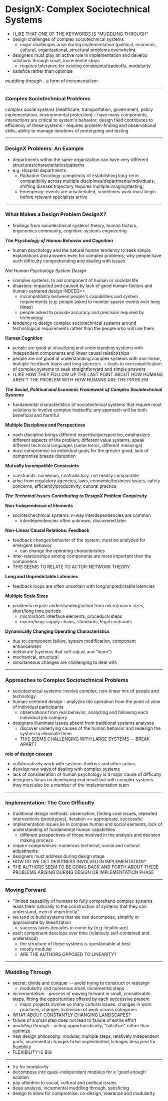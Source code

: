 # DesignX: Complex Sociotechnical Systems
- I LIKE THAT ONE OF THE KEYWORDS IS "MUDDLING THROUGH" 
- design challenges of complex sociotechnical systems
    - major challenges arise during implementation (political, economic, cultural, organizational, structural problems overwhelm)
- designers must play an active role in implementation and develop solutions through small, incremental steps
    - requires tolerance for existing constraints/tradeoffs, modularity
- satisfice rather than optimize

*muddling through* - a form of incrementalism

---

### Complex Sociotechnical Problems
*complex social systems* (healthcare, transportation, government, policy implementation, environmental protection) - have many components, interactions are critical to system's behavior; design field contributes to efficiency of these systems
    - requires problem-finding and observational skills, ability to manage iterations of prototyping and testing

---

### DesignX Problems: An Example
- departments within the same organization can have very different structures/characteristics/patterns
- e.g. Hospital departments
    - Radiation Oncology: complexity of establishing long-term compatibility across multiple disciplines/departments/individuals; shifting disease trajectory requires multiple imaging/testing; 
    - Emergency: events are unscheduled, sometimes work must begin before relevant specialists arrive

---

### What Makes a Design Problem DesignX?
- findings from sociotechnical systems theory, human factors, ergonomics community, cognitive systems engineering


***The Psychology of Human Behavior and Cognition***
- human psychology and the natural human tendency to seek simple explanations and answers even for complex problems; why people have such difficulty comprehending and dealing with issues

*Not Human Psychology System Design*
- complex systems: to aid component of human or societal life
- disasters: impacted and caused by lack of good human-factors and human-centered design INDEED++
    - incompatibility between people's capabilities and system requirements (e.g. people asked to monitor sparse events over long times)
    - people asked to provide accuracy and precision required by technology
- tendency to design complex sociotechnical systems around technological requirements rather than the people who will use them


**Human Cognition**
- people are good at visualizing and understanding systems with independent components and linear causal relationships
- people are not good at understanding complex systems with non-linear, multiple feedback loops and long latencies -> leads to oversimplification of complex systems to seek straightforward and simple answers 
- I LIKE HOW THEY FOLLOW UP THE LAST POINT ABOUT HOW HUMANS AREN'T THE PROBLEM WITH HOW HUMANS ARE THE PROBLEM

***The Social, Political and Economic Framework of Complex Sociotechnical Systems***

- fundamental characteristics of sociotechnical systems that require most solutions to involve complex tradeoffs; any approach will be both beneficial and harmful

**Multiple Disciplines and Perspectives**
- each discipline brings different expertise/perspective, emphasizes different aspects of the problem, different value systems, speak different technical languages (same terms, different meanings)
- must compromise on individual goals for the greater good, lack of compromise breeds disruption


**Mutually Incompatible Constraints**
- constraints: numerous, contradictory, not readily comparable
- arise from regulatory agencies, laws, economic/business issues, safety concerns, efficiency/productivity, cultural practice


***The Technical Issues Contributing to DesignX Problem Complexity***

**Non-Independence of Elements**
- sociotechechnical systems: n-way interdependencies are common
    - interdependencies often unknown, discovered later


**Non-Linear Causal Relations: Feedback**
- feedback changes behavior of the system, must be analyzed for emergent behavior
    - can change the operating characteristics
- inter-relationships among components are more important than the componens
- THIS SEEMS TO RELATE TO ACTOR-NETWORK THEORY


**Long and Unpredictable Latencies**
-  feedback loops are often uncertain with long/unpredictable latencies


**Multiple Scale Sizes**
- problems require understanding/action from micro/macro sizes, short/long time periods
    - micro/short: interface elements, procedural steps
    - macro/long: supply chains, standards, legal contraints

**Dynamically Changing Operating Characteristics**
- due to: component failure, system modification, component enhancement
- deliberate (systems that self-adjust and "learn")
- mechanical, structural
- simultaneous changes are challenging to deal with

 
---

### Approaches to Complex Sociotechnical Problems
- sociotechnical systems: involve complex, non-linear mix of people and technology
- human-centered design - analyzes the operation from the point of view of individual participants
    - observations from real behavior, analyzing and following each individual job category
- designers illuminate issues absent from traditional systems analyses
    - discover underlying causes of the human behavior and redesign the system to eliminate them 
    - THIS SEEMS CHALLENGING WITH LARGE SYSTEMS -- BREAK APART?

**role of design caveats**
- collaboratively work with systems thinkers and other actors
- develop new ways of dealing with complex systems
- lack of consideration of human psychology is a major cause of difficulty
- designers focus on developing end result but with complex systems they must also be a member of the implementation team


---

### Implementation: The Core Difficulty
- traditional design methods: observation, finding core issues, repeated interventions (prototypes), iteration == appropriate, successful
- implementation issues lie in complex human and social elements, lack of understanding of fundamental human capabilities
    - different perspectives of those involved in the analysis and decision making process 
- require compromises: numerous technical, social and cultural adjustments
- designers must address during design stage
- HOW DO WE GET DESIGNERS INVOLVED IN IMPLEMENTATION?
- THE AUTHORS SEEM TO BE GOING BACK AND FORTH ABOUT THESE PROBLEMS ARISING DURING DESIGN OR IMPLEMENTATION PHASE


---

### Moving Forward
- "limited capability of humans to fully comprehend complex systems leads them naturally to the construction of systems that they can understand, even if imperfectly"
- we tend to build systems that we can decompose, simplify or approximate by linearization
    - success takes decades to come by (e.g. healthcare)
- each component develops over time (relatively self-contained and understood)
    - the structure of these systems is questionable at best
    - mostly modular
    - ARE THE AUTHORS OPPOSED TO LINEARITY?


---

### Muddling Through
- secret: divide and conquer -- avoid trying to construct or redesign
    - modularity and numerous small, incremental steps
- *incrementalism* - process of moving forward in small, considerable steps, fitting the opportunities offered by each successive present
    - major projects involve so many cultural issues, changes in work practices, changes to division of work across categories
- WHAT ABOUT CONSTANTLY CHANGING LANDSCAPES?
- failure of a small step does not lead to failure of entire effort
- *muddling through* - acting opportunistically, "satisfice" rather than optimize
- new design philosophy: modular, multiple steps, relatively independent parts, incremental changes to be implentented, linkages designed for flexibility
- FLEXIBILITY IS BIG


---

- try for modularity
- decompose into quasi-independent modules for a 'good enough' solution
- pay attention to social, cultural and political issues
- deep analysis, incremental muddling through, satisficing
- design to allow for compromise: co-design, tolerance and modularity 
